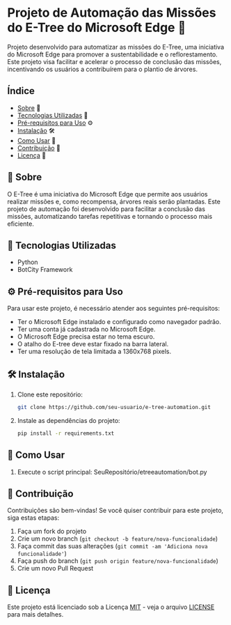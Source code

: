# Projeto de Automação das Missões do E-Tree do Microsoft Edge 🌳

Projeto desenvolvido para automatizar as missões do E-Tree, uma iniciativa do Microsoft Edge para promover a sustentabilidade e o reflorestamento. Este projeto visa facilitar e acelerar o processo de conclusão das missões, incentivando os usuários a contribuírem para o plantio de árvores.

## Índice

- [Sobre](#sobre) 🌱
- [Tecnologias Utilizadas](#tecnologias-utilizadas) 🔧
- [Pré-requisitos para Uso](#pré-requisitos-para-uso) ⚙️
- [Instalação](#instalação) 🛠️
- [Como Usar](#como-usar) 🚀
- [Contribuição](#contribuição) 🤝
- [Licença](#licença) 📜

## 🌱 Sobre

O E-Tree é uma iniciativa do Microsoft Edge que permite aos usuários realizar missões e, como recompensa, árvores reais serão plantadas. Este projeto de automação foi desenvolvido para facilitar a conclusão das missões, automatizando tarefas repetitivas e tornando o processo mais eficiente.

## 🔧 Tecnologias Utilizadas

- Python
- BotCity Framework

## ⚙️ Pré-requisitos para Uso

Para usar este projeto, é necessário atender aos seguintes pré-requisitos:

- Ter o Microsoft Edge instalado e configurado como navegador padrão.
- Ter uma conta já cadastrada no Microsoft Edge.
- O Microsoft Edge precisa estar no tema escuro.
- O atalho do E-tree deve estar fixado na barra lateral.
- Ter uma resolução de tela limitada a 1360x768 pixels.

## 🛠️ Instalação

1. Clone este repositório:

   ```bash
   git clone https://github.com/seu-usuario/e-tree-automation.git

2. Instale as dependências do projeto:
   
   ```bash
   pip install -r requirements.txt

## 🚀 Como Usar
1. Execute o script principal:
   SeuRepositório/etreeautomation/bot.py

## 🤝 Contribuição

Contribuições são bem-vindas! Se você quiser contribuir para este projeto, siga estas etapas:

1. Faça um fork do projeto
2. Crie um novo branch (`git checkout -b feature/nova-funcionalidade`)
3. Faça commit das suas alterações (`git commit -am 'Adiciona nova funcionalidade'`)
4. Faça push do branch (`git push origin feature/nova-funcionalidade`)
5. Crie um novo Pull Request

## 📜 Licença

Este projeto está licenciado sob a Licença [MIT](https://opensource.org/licenses/MIT) - veja o arquivo [LICENSE](LICENSE) para mais detalhes.
